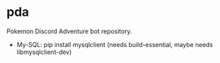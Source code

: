 # pda
Pokemon Discord Adventure bot repository.

+ My-SQL: pip install mysqlclient (needs build-essential, maybe needs libmysqlclient-dev)
